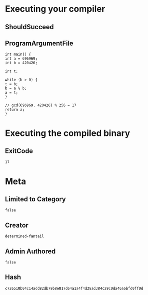 # Executing your compiler

## ShouldSucceed

## ProgramArgumentFile

```
int main() {
int a = 696969;
int b = 420420;

int t;

while (b > 0) {
t = b;
b = a % b;
a = t;
}

// gcd(696969, 420420) % 256 = 17
return a;
}
```

# Executing the compiled binary

## ExitCode

```
17
```

# Meta

## Limited to Category

```
false
```

## Creator

```
determined-fantail
```

## Admin Authored

```
false
```

## Hash

```
c726510b04c14add82db79b8e817d64a1a4f4d38ad384c29c0da46a6bfd0ff0d
```
